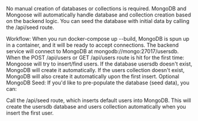 No manual creation of databases or collections is required.
MongoDB and Mongoose will automatically handle database and collection creation based on the backend logic.
You can seed the database with initial data by calling the /api/seed route.

Workflow:
When you run docker-compose up --build, MongoDB is spun up in a container, and it will be ready to accept connections.
The backend service will connect to MongoDB at mongodb://mongo:27017/usersdb.
When the POST /api/users or GET /api/users route is hit for the first time:
Mongoose will try to insert/find users.
If the database usersdb doesn't exist, MongoDB will create it automatically.
If the users collection doesn't exist, MongoDB will also create it automatically upon the first insert.
Optional MongoDB Seed:
If you'd like to pre-populate the database (seed data), you can:

Call the /api/seed route, which inserts default users into MongoDB.
This will create the usersdb database and users collection automatically when you insert the first user.
